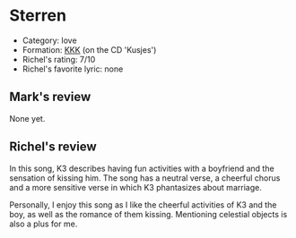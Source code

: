 # Sterren

 * Category: love
 * Formation: [KKK](Kkk.md) (on the CD 'Kusjes')
 * Richel's rating: 7/10
 * Richel's favorite lyric: none

## Mark's review

None yet.

## Richel's review

In this song, K3 describes having fun activities with a boyfriend and
the sensation of kissing him. The song has a neutral verse, a cheerful
chorus and a more sensitive verse in which K3 phantasizes about
marriage.

Personally, I enjoy this song as I like the cheerful activities of K3
and the boy, as well as the romance of them kissing. Mentioning
celestial objects is also a plus for me.
